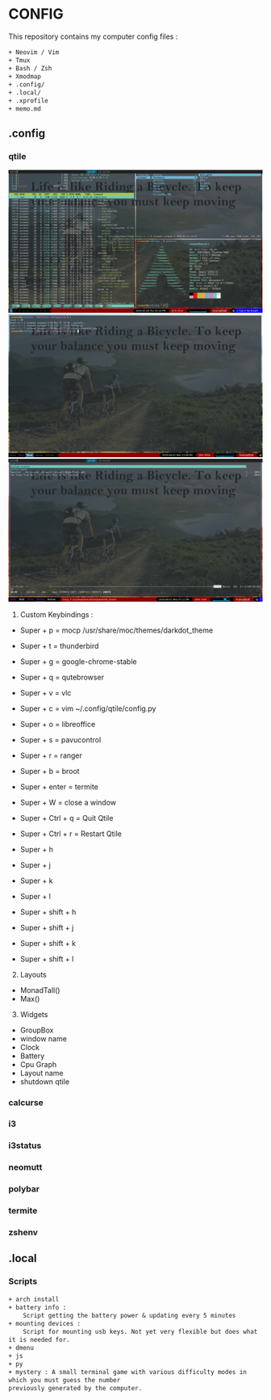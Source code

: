 # CONFIG

This repository contains my computer config files :

	+ Neovim / Vim
	+ Tmux
	+ Bash / Zsh
	+ Xmodmap
	+ .config/
	+ .local/
	+ .xprofile
	+ memo.md

## .config

### qtile
	
![](./.config/qtile/qtile-screenshot.png)
![](./.config/qtile/qtile-screenshot-2.png)
![](./.config/qtile/qtile-screenshot-3.png)

1. Custom Keybindings :

- Super + p = mocp /usr/share/moc/themes/darkdot_theme
- Super + t = thunderbird
- Super + g = google-chrome-stable
- Super + q = qutebrowser
- Super + v = vlc
- Super + c = vim ~/.config/qtile/config.py
- Super + o = libreoffice
- Super + s = pavucontrol
- Super + r = ranger
- Super + b = broot
- Super + enter = termite

- Super + W = close a window
- Super + Ctrl + q = Quit Qtile
- Super + Ctrl + r = Restart Qtile
	
- Super + h
- Super + j
- Super + k
- Super + l
	
- Super + shift + h
- Super + shift + j
- Super + shift + k
- Super + shift + l

2. Layouts

- MonadTall()
- Max()

3. Widgets

- GroupBox
- window name
- Clock
- Battery
- Cpu Graph
- Layout name
- shutdown qtile 

### calcurse
### i3
### i3status
### neomutt
### polybar
### termite
### zshenv

## .local
	
### Scripts

	+ arch install
	+ battery info :
		Script getting the battery power & updating every 5 minutes
	+ mounting devices :
		Script for mounting usb keys. Not yet very flexible but does what it is needed for.	
	+ dmenu
	+ js
	+ py
	+ mystery : A small terminal game with various difficulty modes in which you must guess the number
	previously generated by the computer.
